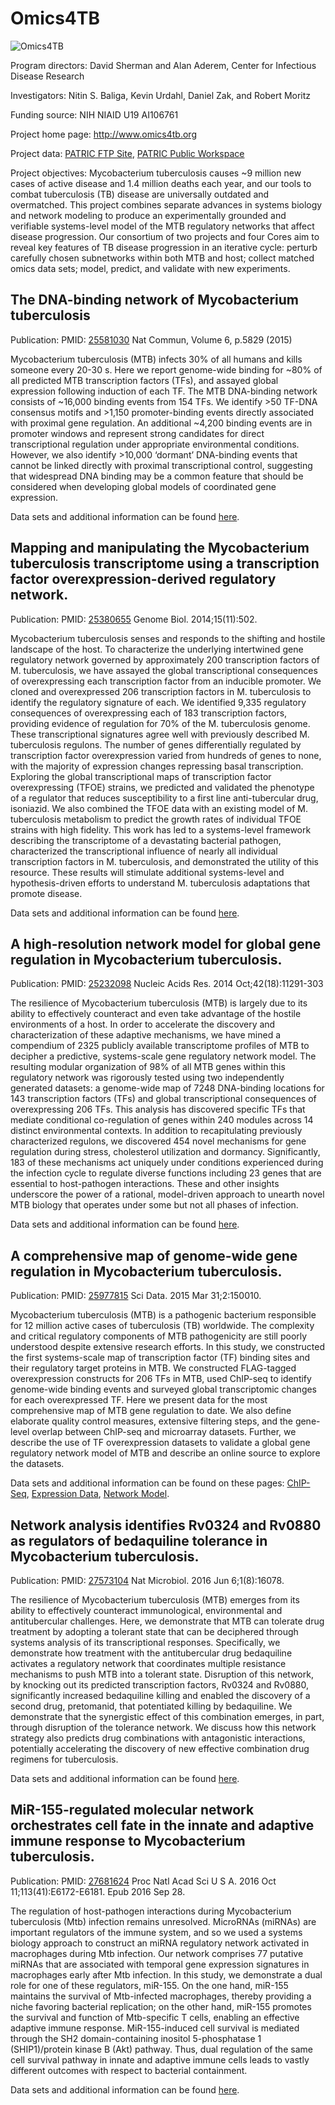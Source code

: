 # Omics4TB

![Omics4TB](https://www.patricbrc.org/public/patric/images/omics4tb.png)

Program directors: David Sherman and Alan Aderem, Center for Infectious Disease Research

Investigators: Nitin S. Baliga, Kevin Urdahl, Daniel Zak, and Robert Moritz

Funding source: NIH NIAID U19 AI106761

 Project home page: http://www.omics4tb.org

Project data: [PATRIC FTP Site](ftp://ftp.patricbrc.org/BRC_Mirrors/Omics4TB/), [PATRIC Public Workspace](https://www.patricbrc.org/workspace/PATRIC@patricbrc.org/home/Special%20Collections/NIAID%20Systems%20Biology%20Centers/Omics4TB)

Project objectives: Mycobacterium tuberculosis causes ~9 million new cases of active disease and 1.4 million deaths each year, and our tools to combat tuberculosis (TB) disease are universally outdated and overmatched. This project combines separate advances in systems biology and network modeling to produce an experimentally grounded and verifiable systems-level model of the MTB regulatory networks that affect disease progression. Our consortium of two projects and four Cores aim to reveal key features of TB disease progression in an iterative cycle: perturb carefully chosen subnetworks within both MTB and host; collect matched omics data sets; model, predict, and validate with new experiments.

## The DNA-binding network of Mycobacterium tuberculosis

Publication: PMID: [25581030](http://www.ncbi.nlm.nih.gov/pubmed/25581030) Nat Commun, Volume 6, p.5829 (2015)

Mycobacterium tuberculosis (MTB) infects 30% of all humans and kills someone every 20-30 s. Here we report genome-wide binding for ~80% of all predicted MTB transcription factors (TFs), and assayed global expression following induction of each TF. The MTB DNA-binding network consists of ~16,000 binding events from 154 TFs. We identify >50 TF-DNA consensus motifs and >1,150 promoter-binding events directly associated with proximal gene regulation. An additional ~4,200 binding events are in promoter windows and represent strong candidates for direct transcriptional regulation under appropriate environmental conditions. However, we also identify >10,000 ‘dormant’ DNA-binding events that cannot be linked directly with proximal transcriptional control, suggesting that widespread DNA binding may be a common feature that should be considered when developing global models of coordinated gene expression.

Data sets and additional information can be found [here](https://www.patricbrc.org/webpage/website/data_collections/content/omics4tb_chip_seq_experiments.html).

## Mapping and manipulating the Mycobacterium tuberculosis transcriptome using a transcription factor overexpression-derived regulatory network.

Publication: PMID: [25380655](http://www.ncbi.nlm.nih.gov/pubmed/25380655) Genome Biol. 2014;15(11):502.

Mycobacterium tuberculosis senses and responds to the shifting and hostile landscape of the host. To characterize the underlying intertwined gene regulatory network governed by approximately 200 transcription factors of M. tuberculosis, we have assayed the global transcriptional consequences of overexpressing each transcription factor from an inducible promoter. We cloned and overexpressed 206 transcription factors in M. tuberculosis to identify the regulatory signature of each. We identified 9,335 regulatory consequences of overexpressing each of 183 transcription factors, providing evidence of regulation for 70% of the M. tuberculosis genome. These transcriptional signatures agree well with previously described M. tuberculosis regulons. The number of genes differentially regulated by transcription factor overexpression varied from hundreds of genes to none, with the majority of expression changes repressing basal transcription. Exploring the global transcriptional maps of transcription factor overexpressing (TFOE) strains, we predicted and validated the phenotype of a regulator that reduces susceptibility to a first line anti-tubercular drug, isoniazid. We also combined the TFOE data with an existing model of M. tuberculosis metabolism to predict the growth rates of individual TFOE strains with high fidelity. This work has led to a systems-level framework describing the transcriptome of a devastating bacterial pathogen, characterized the transcriptional influence of nearly all individual transcription factors in M. tuberculosis, and demonstrated the utility of this resource. These results will stimulate additional systems-level and hypothesis-driven efforts to understand M. tuberculosis adaptations that promote disease.

Data sets and additional information can be found [here](https://www.patricbrc.org/webpage/website/data_collections/content/omics4tb_tfoe_expression_experiments.html).

## A high-resolution network model for global gene regulation in Mycobacterium tuberculosis.

Publication:   PMID: [25232098](http://www.ncbi.nlm.nih.gov/pubmed/25232098)  Nucleic Acids Res. 2014 Oct;42(18):11291-303

The resilience of Mycobacterium tuberculosis (MTB) is largely due to its ability to effectively counteract and even take advantage of the hostile environments of a host. In order to accelerate the discovery and characterization of these adaptive mechanisms, we have mined a compendium of 2325 publicly available transcriptome profiles of MTB to decipher a predictive, systems-scale gene regulatory network model. The resulting modular organization of 98% of all MTB genes within this regulatory network was rigorously tested using two independently generated datasets: a genome-wide map of 7248 DNA-binding locations for 143 transcription factors (TFs) and global transcriptional consequences of overexpressing 206 TFs. This analysis has discovered specific TFs that mediate conditional co-regulation of genes within 240 modules across 14 distinct environmental contexts. In addition to recapitulating previously characterized regulons, we discovered 454 novel mechanisms for gene regulation during stress, cholesterol utilization and dormancy. Significantly, 183 of these mechanisms act uniquely under conditions experienced during the infection cycle to regulate diverse functions including 23 genes that are essential to host-pathogen interactions. These and other insights underscore the power of a rational, model-driven approach to unearth novel MTB biology that operates under some but not all phases of infection.

Data sets and additional information can be found [here](http://networks.systemsbiology.net/mtb/).

## A comprehensive map of genome-wide gene regulation in Mycobacterium tuberculosis.

Publication: PMID: [25977815](http://www.ncbi.nlm.nih.gov/pubmed/25977815) Sci Data. 2015 Mar 31;2:150010.

Mycobacterium tuberculosis (MTB) is a pathogenic bacterium responsible for 12 million active cases of tuberculosis (TB) worldwide. The complexity and critical regulatory components of MTB pathogenicity are still poorly understood despite extensive research efforts. In this study, we constructed the first systems-scale map of transcription factor (TF) binding sites and their regulatory target proteins in MTB. We constructed FLAG-tagged overexpression constructs for 206 TFs in MTB, used ChIP-seq to identify genome-wide binding events and surveyed global transcriptomic changes for each overexpressed TF. Here we present data for the most comprehensive map of MTB gene regulation to date. We also define elaborate quality control measures, extensive filtering steps, and the gene-level overlap between ChIP-seq and microarray datasets. Further, we describe the use of TF overexpression datasets to validate a global gene regulatory network model of MTB and describe an online source to explore the datasets.

Data sets and additional information can be found on these pages: [ChIP-Seq](https://www.patricbrc.org/webpage/website/data_collections/content/omics4tb_chip_seq_experiments.html), [Expression Data](https://www.patricbrc.org/webpage/website/data_collections/content/omics4tb_tfoe_expression_experiments.html), [Network Model](http://networks.systemsbiology.net/mtb/).

## Network analysis identifies Rv0324 and Rv0880 as regulators of bedaquiline tolerance in Mycobacterium tuberculosis.

Publication: PMID: [27573104](http://www.ncbi.nlm.nih.gov/pubmed/27573104) Nat Microbiol. 2016 Jun 6;1(8):16078.

The resilience of Mycobacterium tuberculosis (MTB) emerges from its ability to effectively counteract immunological, environmental and antitubercular challenges. Here, we demonstrate that MTB can tolerate drug treatment by adopting a tolerant state that can be deciphered through systems analysis of its transcriptional responses. Specifically, we demonstrate how treatment with the antitubercular drug bedaquiline activates a regulatory network that coordinates multiple resistance mechanisms to push MTB into a tolerant state. Disruption of this network, by knocking out its predicted transcription factors, Rv0324 and Rv0880, significantly increased bedaquiline killing and enabled the discovery of a second drug, pretomanid, that potentiated killing by bedaquiline. We demonstrate that the synergistic effect of this combination emerges, in part, through disruption of the tolerance network. We discuss how this network strategy also predicts drug combinations with antagonistic interactions, potentially accelerating the discovery of new effective combination drug regimens for tuberculosis.

Data sets and additional information can be found [here](https://www.patricbrc.org/webpage/website/data_collections/content/omics4tb_bedaquiline_tolerance.html).

## MiR-155-regulated molecular network orchestrates cell fate in the innate and adaptive immune response to Mycobacterium tuberculosis.

Publication: PMID: [27681624](http://www.ncbi.nlm.nih.gov/pubmed/27681624) Proc Natl Acad Sci U S A. 2016 Oct 11;113(41):E6172-E6181. Epub 2016 Sep 28.

The regulation of host-pathogen interactions during Mycobacterium tuberculosis (Mtb) infection remains unresolved. MicroRNAs (miRNAs) are important regulators of the immune system, and so we used a systems biology approach to construct an miRNA regulatory network activated in macrophages during Mtb infection. Our network comprises 77 putative miRNAs that are associated with temporal gene expression signatures in macrophages early after Mtb infection. In this study, we demonstrate a dual role for one of these regulators, miR-155. On the one hand, miR-155 maintains the survival of Mtb-infected macrophages, thereby providing a niche favoring bacterial replication; on the other hand, miR-155 promotes the survival and function of Mtb-specific T cells, enabling an effective adaptive immune response. MiR-155-induced cell survival is mediated through the SH2 domain-containing inositol 5-phosphatase 1 (SHIP1)/protein kinase B (Akt) pathway. Thus, dual regulation of the same cell survival pathway in innate and adaptive immune cells leads to vastly different outcomes with respect to bacterial containment.

Data sets and additional information can be found [here](https://www.patricbrc.org/webpage/website/data_collections/content/omics4tb_macrophage_mtb_infection.html).
